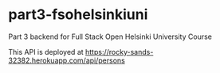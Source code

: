 # part3-fsohelsinkiuni
Part 3 backend for Full Stack Open Helsinki University Course

This API is deployed at https://rocky-sands-32382.herokuapp.com/api/persons
